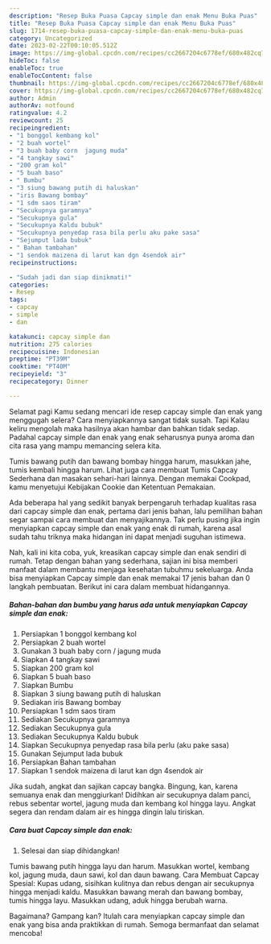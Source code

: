 ```yaml
---
description: "Resep Buka Puasa Capcay simple dan enak Menu Buka Puas"
title: "Resep Buka Puasa Capcay simple dan enak Menu Buka Puas"
slug: 1714-resep-buka-puasa-capcay-simple-dan-enak-menu-buka-puas
category: Uncategorized
date: 2023-02-22T00:10:05.512Z
image: https://img-global.cpcdn.com/recipes/cc2667204c6778ef/680x482cq70/capcay-simple-dan-enak-foto-resep-utama.jpg
hideToc: false
enableToc: true
enableTocContent: false
thumbnail: https://img-global.cpcdn.com/recipes/cc2667204c6778ef/680x482cq70/capcay-simple-dan-enak-foto-resep-utama.jpg
cover: https://img-global.cpcdn.com/recipes/cc2667204c6778ef/680x482cq70/capcay-simple-dan-enak-foto-resep-utama.jpg
author: Admin
authorAv: notfound
ratingvalue: 4.2
reviewcount: 25
recipeingredient:
- "1 bonggol kembang kol"
- "2 buah wortel"
- "3 buah baby corn  jagung muda"
- "4 tangkay sawi"
- "200 gram kol"
- "5 buah baso"
- " Bumbu"
- "3 siung bawang putih di haluskan"
- "iris Bawang bombay"
- "1 sdm saos tiram"
- "Secukupnya garamnya"
- "Secukupnya gula"
- "Secukupnya Kaldu bubuk"
- "Secukupnya penyedap rasa bila perlu aku pake sasa"
- "Sejumput lada bubuk"
- " Bahan tambahan"
- "1 sendok maizena di larut kan dgn 4sendok air"
recipeinstructions:

- "Sudah jadi dan siap dinikmati!"
categories:
- Resep
tags:
- capcay
- simple
- dan

katakunci: capcay simple dan 
nutrition: 275 calories
recipecuisine: Indonesian
preptime: "PT39M"
cooktime: "PT40M"
recipeyield: "3"
recipecategory: Dinner

---
```



Selamat pagi Kamu sedang mencari ide resep capcay simple dan enak yang menggugah selera? Cara menyiapkannya sangat tidak susah. Tapi Kalau keliru mengolah maka hasilnya akan hambar dan bahkan tidak sedap. Padahal capcay simple dan enak yang enak seharusnya punya aroma dan cita rasa yang mampu memancing selera kita.


Tumis bawang putih dan bawang bombay hingga harum, masukkan jahe, tumis kembali hingga harum. Lihat juga cara membuat Tumis Capcay Sederhana dan masakan sehari-hari lainnya. Dengan memakai Cookpad, kamu menyetujui Kebijakan Cookie dan Ketentuan Pemakaian.

Ada beberapa hal yang sedikit banyak berpengaruh terhadap kualitas rasa dari capcay simple dan enak, pertama dari jenis bahan, lalu pemilihan bahan segar sampai cara membuat dan menyajikannya. Tak perlu pusing jika ingin menyiapkan capcay simple dan enak yang enak di rumah, karena asal sudah tahu triknya maka hidangan ini dapat menjadi suguhan istimewa.


Nah, kali ini kita coba, yuk, kreasikan capcay simple dan enak sendiri di rumah. Tetap dengan bahan yang sederhana, sajian ini bisa memberi manfaat dalam membantu menjaga kesehatan tubuhmu sekeluarga. Anda bisa menyiapkan Capcay simple dan enak memakai 17 jenis bahan dan 0 langkah pembuatan. Berikut ini cara dalam membuat hidangannya.

<!--inarticleads1-->

##### Bahan-bahan dan bumbu yang harus ada untuk menyiapkan Capcay simple dan enak:

1. Persiapkan 1 bonggol kembang kol
1. Persiapkan 2 buah wortel
1. Gunakan 3 buah baby corn / jagung muda
1. Siapkan 4 tangkay sawi
1. Siapkan 200 gram kol
1. Siapkan 5 buah baso
1. Siapkan  Bumbu
1. Siapkan 3 siung bawang putih di haluskan
1. Sediakan iris Bawang bombay
1. Persiapkan 1 sdm saos tiram
1. Sediakan Secukupnya garamnya
1. Sediakan Secukupnya gula
1. Sediakan Secukupnya Kaldu bubuk
1. Siapkan Secukupnya penyedap rasa bila perlu (aku pake sasa)
1. Gunakan Sejumput lada bubuk
1. Persiapkan  Bahan tambahan
1. Siapkan 1 sendok maizena di larut kan dgn 4sendok air


Jika sudah, angkat dan sajikan capcay bangka. Bingung, kan, karena semuanya enak dan menggiurkan! Didihkan air secukupnya dalam panci, rebus sebentar wortel, jagung muda dan kembang kol hingga layu. Angkat segera dan rendam dalam air es hingga dingin lalu tiriskan. 

<!--inarticleads2-->

##### Cara buat Capcay simple dan enak:


1. Selesai dan siap dihidangkan!

Tumis bawang putih hingga layu dan harum. Masukkan wortel, kembang kol, jagung muda, daun sawi, kol dan daun bawang. Cara Membuat Capcay Spesial: Kupas udang, sisihkan kulitnya dan rebus dengan air secukupnya hingga menjadi kaldu. Masukkan bawang merah dan bawang bombay, tumis hingga layu. Masukkan udang, aduk hingga berubah warna. 

Bagaimana? Gampang kan? Itulah cara menyiapkan capcay simple dan enak yang bisa anda praktikkan di rumah. Semoga bermanfaat dan selamat mencoba!
